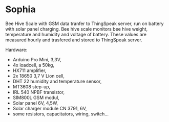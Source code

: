 # Sophia
Bee Hive Scale with GSM data tranfer to ThingSpeak server, run on battery with solar panel charging. Bee hive scale monitors bee hive weight, temperature and humidity and voltage of battery. These values are measured hourly and trasfered and stored to ThingSpeak server. 

Hardware:

- Arduino Pro Mini, 3,3V,
- 4x loadcell, a 50kg,
- HX711 amplifier,
- 2x 18650 3,7 V Lion cell,
- DHT 22 humidity and temperature sensor,
- MT3608 step-up,
- IRL 540 NPBF transistor,
- SIM800L GSM modul,
- Solar panel 6V, 4,5W,
- Solar charger module CN 3791, 6V, 
- some resistors, capacitators, wiring, switch...
